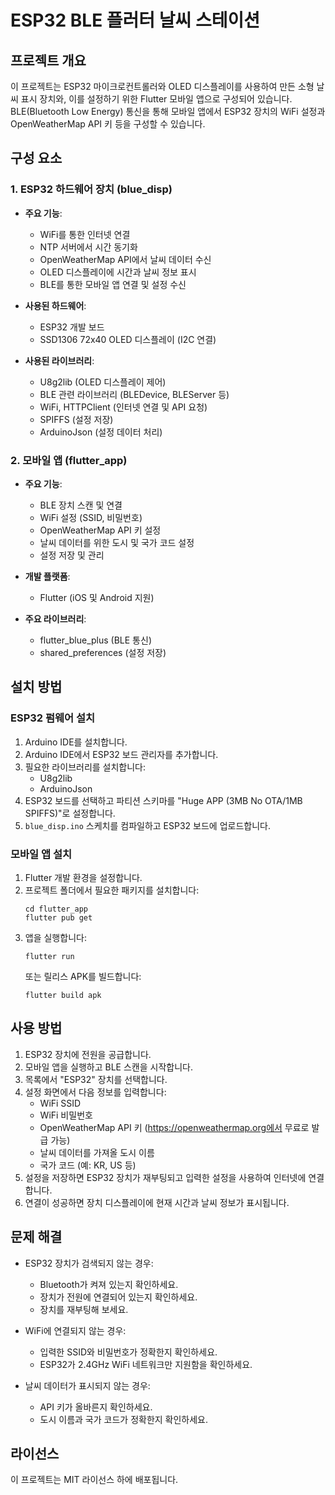 # ESP32 BLE 플러터 날씨 스테이션

## 프로젝트 개요

이 프로젝트는 ESP32 마이크로컨트롤러와 OLED 디스플레이를 사용하여 만든 소형 날씨 표시 장치와, 이를 설정하기 위한 Flutter 모바일 앱으로 구성되어 있습니다. BLE(Bluetooth Low Energy) 통신을 통해 모바일 앱에서 ESP32 장치의 WiFi 설정과 OpenWeatherMap API 키 등을 구성할 수 있습니다.

## 구성 요소

### 1. ESP32 하드웨어 장치 (blue_disp)

- **주요 기능**:
  - WiFi를 통한 인터넷 연결
  - NTP 서버에서 시간 동기화
  - OpenWeatherMap API에서 날씨 데이터 수신
  - OLED 디스플레이에 시간과 날씨 정보 표시
  - BLE를 통한 모바일 앱 연결 및 설정 수신

- **사용된 하드웨어**:
  - ESP32 개발 보드
  - SSD1306 72x40 OLED 디스플레이 (I2C 연결)

- **사용된 라이브러리**:
  - U8g2lib (OLED 디스플레이 제어)
  - BLE 관련 라이브러리 (BLEDevice, BLEServer 등)
  - WiFi, HTTPClient (인터넷 연결 및 API 요청)
  - SPIFFS (설정 저장)
  - ArduinoJson (설정 데이터 처리)

### 2. 모바일 앱 (flutter_app)

- **주요 기능**:
  - BLE 장치 스캔 및 연결
  - WiFi 설정 (SSID, 비밀번호)
  - OpenWeatherMap API 키 설정
  - 날씨 데이터를 위한 도시 및 국가 코드 설정
  - 설정 저장 및 관리

- **개발 플랫폼**:
  - Flutter (iOS 및 Android 지원)

- **주요 라이브러리**:
  - flutter_blue_plus (BLE 통신)
  - shared_preferences (설정 저장)

## 설치 방법

### ESP32 펌웨어 설치

1. Arduino IDE를 설치합니다.
2. Arduino IDE에서 ESP32 보드 관리자를 추가합니다.
3. 필요한 라이브러리를 설치합니다:
   - U8g2lib
   - ArduinoJson
4. ESP32 보드를 선택하고 파티션 스키마를 "Huge APP (3MB No OTA/1MB SPIFFS)"로 설정합니다.
5. `blue_disp.ino` 스케치를 컴파일하고 ESP32 보드에 업로드합니다.

### 모바일 앱 설치

1. Flutter 개발 환경을 설정합니다.
2. 프로젝트 폴더에서 필요한 패키지를 설치합니다:
   ```
   cd flutter_app
   flutter pub get
   ```
3. 앱을 실행합니다:
   ```
   flutter run
   ```
   또는 릴리스 APK를 빌드합니다:
   ```
   flutter build apk
   ```

## 사용 방법

1. ESP32 장치에 전원을 공급합니다.
2. 모바일 앱을 실행하고 BLE 스캔을 시작합니다.
3. 목록에서 "ESP32" 장치를 선택합니다.
4. 설정 화면에서 다음 정보를 입력합니다:
   - WiFi SSID
   - WiFi 비밀번호
   - OpenWeatherMap API 키 (https://openweathermap.org에서 무료로 발급 가능)
   - 날씨 데이터를 가져올 도시 이름
   - 국가 코드 (예: KR, US 등)
5. 설정을 저장하면 ESP32 장치가 재부팅되고 입력한 설정을 사용하여 인터넷에 연결합니다.
6. 연결이 성공하면 장치 디스플레이에 현재 시간과 날씨 정보가 표시됩니다.

## 문제 해결

- ESP32 장치가 검색되지 않는 경우:
  - Bluetooth가 켜져 있는지 확인하세요.
  - 장치가 전원에 연결되어 있는지 확인하세요.
  - 장치를 재부팅해 보세요.

- WiFi에 연결되지 않는 경우:
  - 입력한 SSID와 비밀번호가 정확한지 확인하세요.
  - ESP32가 2.4GHz WiFi 네트워크만 지원함을 확인하세요.

- 날씨 데이터가 표시되지 않는 경우:
  - API 키가 올바른지 확인하세요.
  - 도시 이름과 국가 코드가 정확한지 확인하세요.

## 라이선스

이 프로젝트는 MIT 라이선스 하에 배포됩니다.